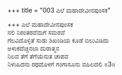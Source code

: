+++
title = "003 ಎಲೆ ಮಹಾದೇವೀನಪುಂಸಕ"

+++
ಎಲೆ ಮಹಾದೇವೀನಪುಂಸಕ  
ನಲಿ ನಿರಂತರವೆಮಗೆ ಸಮರವೆ  
ಗೆಲವಿದೊಳ್ಳಿತೆ ಸುಡು ಶಿಖಂಡಿಯ ಕೂಡೆ ಬಿಲುವಿಡಿದು  
ಅಳುಕದೆಚ್ಚನಲಾ ದುರಾತ್ಮನ  
ನಿಲವ ತೆಗೆ ತೆಗೆಯೆನುತ ಚಾಪವ  
ನಿಳುಹಿದನು ರಥದೊಳಗೆ ಗಂಗಾಸೂನು ವಹಿಲದಲಿ      ॥3॥